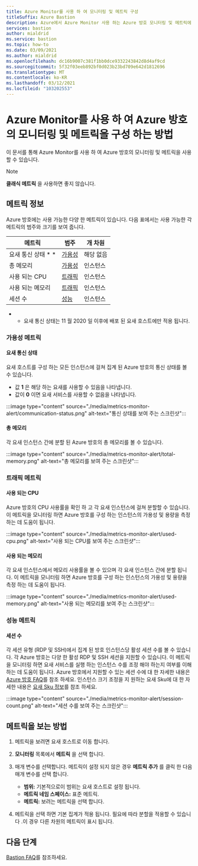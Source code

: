 ```yaml
---
title: Azure Monitor를 사용 하 여 모니터링 및 메트릭 구성
titleSuffix: Azure Bastion
description: Azure에서 Azure Monitor 사용 하는 Azure 방호 모니터링 및 메트릭에 대해 알아보고, 메트릭, 경고, Azure 전반의 진단 로그에 대 한 솔루션입니다.
services: bastion
author: mialdrid
ms.service: bastion
ms.topic: how-to
ms.date: 03/09/2021
ms.author: mialdrid
ms.openlocfilehash: dc16b9007c381f1bb0dce9332243842d8d4af9cd
ms.sourcegitcommit: 5f32f03eeb892bf0d023b23bd709e642d1812696
ms.translationtype: MT
ms.contentlocale: ko-KR
ms.lasthandoff: 03/12/2021
ms.locfileid: "103202553"
---
```

# <a name="how-to-configure-monitoring-and-metrics-for-azure-bastion-using-azure-monitor"></a>Azure Monitor를 사용 하 여 Azure 방호의 모니터링 및 메트릭을 구성 하는 방법

이 문서를 통해 Azure Monitor를 사용 하 여 Azure 방호의 모니터링 및 메트릭을 사용할 수 있습니다.

>[!NOTE]
>**클래식 메트릭** 을 사용하면 좋지 않습니다.
>

## <a name="about-metrics"></a>메트릭 정보

Azure 방호에는 사용 가능한 다양 한 메트릭이 있습니다. 다음 표에서는 사용 가능한 각 메트릭의 범주와 크기를 보여 줍니다.

|**메트릭**|**범주**|**개 차원**|
| --- | --- | --- |
|요새 통신 상태 * *|[가용성](#availability)|해당 없음|
|총 메모리|[가용성](#availability)|인스턴스|
|사용 되는 CPU|[트래픽](#traffic)|인스턴스
|사용 되는 메모리|[트래픽](#traffic)|인스턴스
|세션 수|[성능](#performance)|인스턴스|

* * 요새 통신 상태는 11 월 2020 일 이후에 배포 된 요새 호스트에만 적용 됩니다.

### <a name="availability-metrics"></a><a name="availability"></a>가용성 메트릭

#### <a name="bastion-communication-status"></a><a name="communication-status"></a>요새 통신 상태

요새 호스트를 구성 하는 모든 인스턴스에 걸쳐 집계 된 Azure 방호의 통신 상태를 볼 수 있습니다.

* 값 **1** 은 해당 하는 요새를 사용할 수 있음을 나타냅니다.
* 값이 **0** 이면 요새 서비스를 사용할 수 없음을 나타냅니다.

:::image type="content" source="./media/metrics-monitor-alert/communication-status.png" alt-text="통신 상태를 보여 주는 스크린샷":::

#### <a name="total-memory"></a><a name="total-memory"></a>총 메모리

각 요새 인스턴스 간에 분할 된 Azure 방호의 총 메모리를 볼 수 있습니다.

:::image type="content" source="./media/metrics-monitor-alert/total-memory.png" alt-text="총 메모리를 보여 주는 스크린샷":::

### <a name="traffic-metrics"></a><a name="traffic"></a>트래픽 메트릭

#### <a name="used-cpu"></a><a name="used-cpu"></a>사용 되는 CPU

Azure 방호의 CPU 사용률을 확인 하 고 각 요새 인스턴스에 걸쳐 분할할 수 있습니다. 이 메트릭을 모니터링 하면 Azure 방호를 구성 하는 인스턴스의 가용성 및 용량을 측정 하는 데 도움이 됩니다.

:::image type="content" source="./media/metrics-monitor-alert/used-cpu.png" alt-text="사용 되는 CPU를 보여 주는 스크린샷":::

#### <a name="used-memory"></a><a name="used-memory"></a>사용 되는 메모리

각 요새 인스턴스에서 메모리 사용률을 볼 수 있으며 각 요새 인스턴스 간에 분할 됩니다. 이 메트릭을 모니터링 하면 Azure 방호를 구성 하는 인스턴스의 가용성 및 용량을 측정 하는 데 도움이 됩니다.

:::image type="content" source="./media/metrics-monitor-alert/used-memory.png" alt-text="사용 되는 메모리를 보여 주는 스크린샷":::

### <a name="performance-metrics"></a><a name="performance"></a>성능 메트릭

#### <a name="session-count"></a>세션 수

각 세션 유형 (RDP 및 SSH)에서 집계 된 방호 인스턴스당 활성 세션 수를 볼 수 있습니다. 각 Azure 방호는 다양 한 활성 RDP 및 SSH 세션을 지원할 수 있습니다. 이 메트릭을 모니터링 하면 요새 서비스를 실행 하는 인스턴스 수를 조정 해야 하는지 여부를 이해 하는 데 도움이 됩니다. Azure 방호에서 지원할 수 있는 세션 수에 대 한 자세한 내용은 [Azure 방호 FAQ](bastion-faq.md)를 참조 하세요. 인스턴스 크기 조정을 지 원하는 요새 Sku에 대 한 자세한 내용은 [요새 Sku 정보](bastion-connect-vm-scale-set.md)를 참조 하세요.

:::image type="content" source="./media/metrics-monitor-alert/session-count.png" alt-text="세션 수를 보여 주는 스크린샷":::

## <a name="how-to-view-metrics"></a><a name="metrics"></a>메트릭을 보는 방법

1. 메트릭을 보려면 요새 호스트로 이동 합니다.
1. **모니터링** 목록에서 **메트릭** 을 선택 합니다.
1. 매개 변수를 선택합니다. 메트릭이 설정 되지 않은 경우 **메트릭 추가** 를 클릭 한 다음 매개 변수를 선택 합니다.

   * **범위:** 기본적으로이 범위는 요새 호스트로 설정 됩니다.
   * **메트릭 네임 스페이스:** 표준 메트릭.
   * **메트릭:** 보려는 메트릭을 선택 합니다.

1. 메트릭을 선택 하면 기본 집계가 적용 됩니다. 필요에 따라 분할을 적용할 수 있습니다 .이 경우 다른 차원의 메트릭이 표시 됩니다.

## <a name="next-steps"></a>다음 단계

[Bastion FAQ](bastion-faq.md)를 참조하세요.
  